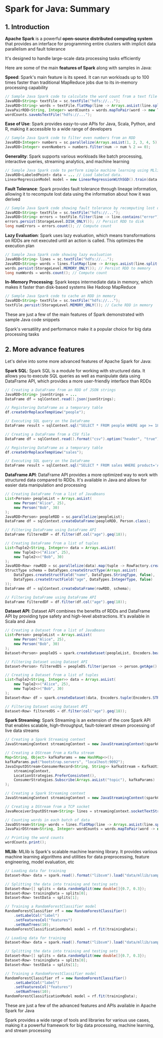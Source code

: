 # Spark for Java: Summary

## 1. Introduction

**Apache Spark** is a powerful **open-source distributed computing system** that provides an interface for programming entire clusters with implicit data parallelism and fault tolerance

It's designed to handle large-scale data processing tasks efficiently

Here are some of the main **features of Spark** along with samples in Java:

**Speed**: Spark's main feature is its speed. It can run workloads up to 100 times faster than traditional MapReduce jobs due to its in-memory processing capability

```java
// Sample Java Spark code to calculate the word count from a text file
JavaRDD<String> textFile = sc.textFile("hdfs://...");
JavaRDD<String> words = textFile.flatMap(line -> Arrays.asList(line.split(" ")).iterator());
JavaPairRDD<String, Integer> wordCounts = words.mapToPair(word -> new Tuple2<>(word, 1)).reduceByKey(Integer::sum);
wordCounts.saveAsTextFile("hdfs://...");
```

**Ease of Use**: Spark provides easy-to-use APIs for Java, Scala, Python, and R, making it accessible to a wide range of developers

```java
// Sample Java Spark code to filter even numbers from an RDD
JavaRDD<Integer> numbers = sc.parallelize(Arrays.asList(1, 2, 3, 4, 5));
JavaRDD<Integer> evenNumbers = numbers.filter(num -> num % 2 == 0);
```

**Generality**: Spark supports various workloads like batch processing, interactive queries, streaming analytics, and machine learning

```java
// Sample Java Spark code to perform simple machine learning using MLlib
JavaRDD<LabeledPoint> data = ... // Load labeled data.
LinearRegressionModel model = new LinearRegressionWithSGD().train(data.rdd());
```

**Fault Tolerance**: Spark provides fault tolerance through lineage information, allowing it to recompute lost data using the information about how it was derived

```java
// Sample Java Spark code showing fault tolerance by recomputing lost data
JavaRDD<String> textFile = sc.textFile("hdfs://...");
JavaRDD<String> errors = textFile.filter(line -> line.contains("error"));
errors.persist(StorageLevel.DISK_ONLY()); // Persist RDD to disk
long numErrors = errors.count(); // Compute count
```

**Lazy Evaluation**: Spark uses lazy evaluation, which means transformations on RDDs are not executed until an action is called. This optimizes the execution plan

```java
// Sample Java Spark code showing lazy evaluation
JavaRDD<String> lines = sc.textFile("hdfs://...");
JavaRDD<String> words = lines.flatMap(line -> Arrays.asList(line.split(" ")).iterator());
words.persist(StorageLevel.MEMORY_ONLY()); // Persist RDD to memory
long numWords = words.count(); // Compute count
```

**In-Memory Processing**: Spark keeps intermediate data in memory, which makes it faster than disk-based systems like Hadoop MapReduce

```java
// Sample Java Spark code to cache an RDD in memory
JavaRDD<String> textFile = sc.textFile("hdfs://...");
textFile.persist(StorageLevel.MEMORY_ONLY()); // Cache RDD in memory
```

These are just a few of the main features of Spark demonstrated with sample Java code snippets

Spark's versatility and performance make it a popular choice for big data processing tasks

## 2. More advance features

Let's delve into some more advanced features of Apache Spark for Java:

**Spark SQL**: Spark SQL is a module for working with structured data. It allows you to execute SQL queries as well as manipulate data using DataFrame API, which provides a more user-friendly interface than RDDs

```java
// Creating a DataFrame from an RDD of JSON strings
JavaRDD<String> jsonStrings = ...
DataFrame df = sqlContext.read().json(jsonStrings);

// Registering DataFrame as a temporary table
df.createOrReplaceTempView("people");

// Executing SQL query on the DataFrame
DataFrame result = sqlContext.sql("SELECT * FROM people WHERE age >= 18");
```

```java
// Creating a DataFrame from a CSV file
DataFrame df = sqlContext.read().format("csv").option("header", "true").load("path/to/csv/file.csv");

// Registering DataFrame as a temporary table
df.createOrReplaceTempView("sales");

// Executing SQL query on the DataFrame
DataFrame result = sqlContext.sql("SELECT * FROM sales WHERE product='Apple'");
```

**DataFrame API**: DataFrame API provides a more optimized way to work with structured data compared to RDDs. It's available in Java and allows for easier data manipulation and processing

```java
// Creating DataFrame from a list of JavaBeans
List<Person> peopleList = Arrays.asList(
    new Person("Alice", 25),
    new Person("Bob", 30)
);
JavaRDD<Person> peopleRDD = sc.parallelize(peopleList);
DataFrame df = sqlContext.createDataFrame(peopleRDD, Person.class);

// Filtering DataFrame using DataFrame API
DataFrame filteredDF = df.filter(df.col("age").geq(18));
```

```java
// Creating DataFrame from a list of tuples
List<Tuple2<String, Integer>> data = Arrays.asList(
    new Tuple2<>("Alice", 25),
    new Tuple2<>("Bob", 30)
);
JavaRDD<Row> rowRDD = sc.parallelize(data).map(tuple -> RowFactory.create(tuple._1(), tuple._2()));
StructType schema = DataTypes.createStructType(Arrays.asList(
    DataTypes.createStructField("name", DataTypes.StringType, false),
    DataTypes.createStructField("age", DataTypes.IntegerType, false)
));
DataFrame df = sqlContext.createDataFrame(rowRDD, schema);

// Filtering DataFrame using DataFrame API
DataFrame filteredDF = df.filter(df.col("age").geq(18));
```

**Dataset API**: Dataset API combines the benefits of RDDs and DataFrame API by providing type safety and high-level abstractions. It's available in Scala and Java

```java
// Creating a Dataset from a list of JavaBeans
List<Person> peopleList = Arrays.asList(
    new Person("Alice", 25),
    new Person("Bob", 30)
);
Dataset<Person> peopleDS = spark.createDataset(peopleList, Encoders.bean(Person.class));

// Filtering Dataset using Dataset API
Dataset<Person> filteredDS = peopleDS.filter(person -> person.getAge() >= 18);
```

```java
// Creating a Dataset from a list of tuples
List<Tuple2<String, Integer>> data = Arrays.asList(
    new Tuple2<>("Alice", 25),
    new Tuple2<>("Bob", 30)
);
Dataset<Row> df = spark.createDataset(data, Encoders.tuple(Encoders.STRING(), Encoders.INT())).toDF("name", "age");

// Filtering Dataset using Dataset API
Dataset<Row> filteredDS = df.filter(col("age").geq(18));
```

**Spark Streaming**: Spark Streaming is an extension of the core Spark API that enables scalable, high-throughput, fault-tolerant stream processing of live data streams

```java
// Creating a Spark Streaming context
JavaStreamingContext streamingContext = new JavaStreamingContext(sparkConf, Durations.seconds(1));

// Creating a DStream from a Kafka stream
Map<String, Object> kafkaParams = new HashMap<>();
kafkaParams.put("bootstrap.servers", "localhost:9092");
JavaInputDStream<ConsumerRecord<String, String>> kafkaStream = KafkaUtils.createDirectStream(
    streamingContext,
    LocationStrategies.PreferConsistent(),
    ConsumerStrategies.Subscribe(Arrays.asList("topic"), kafkaParams)
);
```

```java
// Creating a Spark Streaming context
JavaStreamingContext streamingContext = new JavaStreamingContext(sparkConf, Durations.seconds(1));

// Creating a DStream from a TCP socket
JavaReceiverInputDStream<String> lines = streamingContext.socketTextStream("localhost", 9999);

// Counting words in each batch of data
JavaDStream<String> words = lines.flatMap(line -> Arrays.asList(line.split(" ")).iterator());
JavaPairDStream<String, Integer> wordCounts = words.mapToPair(word -> new Tuple2<>(word, 1)).reduceByKey(Integer::sum);

// Printing the word counts
wordCounts.print();
```

**MLlib**: MLlib is Spark's scalable machine learning library. It provides various machine learning algorithms and utilities for data preprocessing, feature engineering, model evaluation, etc

```java
// Loading data for training
Dataset<Row> data = spark.read().format("libsvm").load("data/mllib/sample_libsvm_data.txt");

// Splitting the data into training and testing sets
Dataset<Row>[] splits = data.randomSplit(new double[]{0.7, 0.3});
Dataset<Row> trainingData = splits[0];
Dataset<Row> testData = splits[1];

// Training a RandomForestClassifier model
RandomForestClassifier rf = new RandomForestClassifier()
    .setLabelCol("label")
    .setFeaturesCol("features")
    .setNumTrees(10);
RandomForestClassificationModel model = rf.fit(trainingData);
```

```java
// Loading data for training
Dataset<Row> data = spark.read().format("libsvm").load("data/mllib/sample_libsvm_data.txt");

// Splitting the data into training and testing sets
Dataset<Row>[] splits = data.randomSplit(new double[]{0.7, 0.3});
Dataset<Row> trainingData = splits[0];
Dataset<Row> testData = splits[1];

// Training a RandomForestClassifier model
RandomForestClassifier rf = new RandomForestClassifier()
    .setLabelCol("label")
    .setFeaturesCol("features")
    .setNumTrees(10);
RandomForestClassificationModel model = rf.fit(trainingData);
```

These are just a few of the advanced features and APIs available in Apache Spark for Java

Spark provides a wide range of tools and libraries for various use cases, making it a powerful framework for big data processing, machine learning, and stream processing



